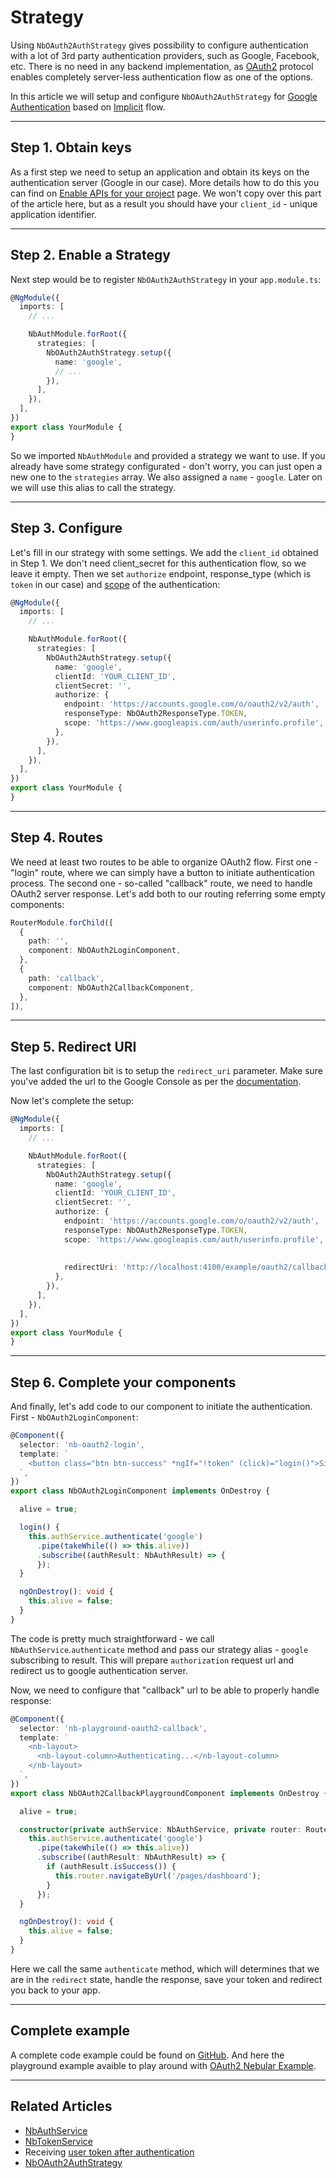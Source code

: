 # Strategy

Using `NbOAuth2AuthStrategy` gives possibility to configure authentication with a lot of 3rd party authentication providers, such as Google, Facebook, etc.
There is no need in any backend implementation, as [OAuth2](https://tools.ietf.org/html/rfc6749) protocol enables completely server-less authentication flow as one of the options.

In this article we will setup and configure `NbOAuth2AuthStrategy` for [Google Authentication](https://developers.google.com/identity/protocols/OAuth2UserAgent) 
based on [Implicit](https://tools.ietf.org/html/rfc6749#section-4.2) flow.
<hr>

## Step 1. Obtain keys

As a first step we need to setup an application and obtain its keys on the authentication server (Google in our case).
More details how to do this you can find on [Enable APIs for your project](https://developers.google.com/identity/protocols/OAuth2UserAgent#enable-apis) page. 
We won't copy over this part of the article here, but as a result you should have your `client_id` - unique application identifier.
<hr>

## Step 2. Enable a Strategy

Next step would be to register `NbOAuth2AuthStrategy` in your `app.module.ts`:

```ts
@NgModule({
  imports: [
    // ...

    NbAuthModule.forRoot({
      strategies: [
        NbOAuth2AuthStrategy.setup({
          name: 'google',
          // ...
        }),
      ],
    }),
  ],
})
export class YourModule {
}
``` 

So we imported `NbAuthModule` and provided a strategy we want to use. If you already have some strategy configurated - don't worry, you can just open a new one to the `strategies` array.
We also assigned a `name` - `google`. Later on we will use this alias to call the strategy.
<hr>

## Step 3. Configure

Let's fill in our strategy with some settings. We add the `client_id` obtained in Step 1. We don't need client_secret for this authentication flow, so we leave it empty.
Then we set `authorize` endpoint, response_type (which is `token` in our case) and [scope](https://tools.ietf.org/html/rfc6749#section-3.3) of the authentication:
 
```ts
@NgModule({
  imports: [
    // ...

    NbAuthModule.forRoot({
      strategies: [
        NbOAuth2AuthStrategy.setup({
          name: 'google',
          clientId: 'YOUR_CLIENT_ID',
          clientSecret: '',
          authorize: {
            endpoint: 'https://accounts.google.com/o/oauth2/v2/auth',
            responseType: NbOAuth2ResponseType.TOKEN,
            scope: 'https://www.googleapis.com/auth/userinfo.profile',
          },
        }),
      ],
    }),
  ],
})
export class YourModule {
}
```
<hr>

## Step 4. Routes

We need at least two routes to be able to organize OAuth2 flow. First one - "login" route, where we can simply have a button to initiate authentication process.
The second one - so-called "callback" route, we need to handle OAuth2 server response.
Let's add both to our routing referring some empty components:

```ts
RouterModule.forChild([
  {
    path: '',
    component: NbOAuth2LoginComponent,
  },
  {
    path: 'callback',
    component: NbOAuth2CallbackComponent,
  },
]),
```
<hr>

## Step 5. Redirect URI

The last configuration bit is to setup the `redirect_uri` parameter. Make sure you've added the url to the Google Console as per the [documentation](https://developers.google.com/identity/protocols/OAuth2UserAgent#redirecting).

Now let's complete the setup:
```ts
@NgModule({
  imports: [
    // ...

    NbAuthModule.forRoot({
      strategies: [
        NbOAuth2AuthStrategy.setup({
          name: 'google',
          clientId: 'YOUR_CLIENT_ID',
          clientSecret: '',
          authorize: {
            endpoint: 'https://accounts.google.com/o/oauth2/v2/auth',
            responseType: NbOAuth2ResponseType.TOKEN,
            scope: 'https://www.googleapis.com/auth/userinfo.profile',
            
            
            redirectUri: 'http://localhost:4100/example/oauth2/callback',
          },
        }),
      ],
    }),
  ],
})
export class YourModule {
}
```
<hr>

## Step 6. Complete your components

And finally, let's add code to our component to initiate the authentication. First - `NbOAuth2LoginComponent`:


```ts
@Component({
  selector: 'nb-oauth2-login',
  template: `
    <button class="btn btn-success" *ngIf="!token" (click)="login()">Sign In with Google</button>
  `,
})
export class NbOAuth2LoginComponent implements OnDestroy {

  alive = true;

  login() {
    this.authService.authenticate('google')
      .pipe(takeWhile(() => this.alive))
      .subscribe((authResult: NbAuthResult) => {
      });
  }

  ngOnDestroy(): void {
    this.alive = false;
  }
}
```
The code is pretty much straightforward - we call `NbAuthService`.`authenticate` method and pass our strategy alias - `google` subscribing to result.
This will prepare `authorization` request url and redirect us to google authentication server.

Now, we need to configure that "callback" url to be able to properly handle response:

```ts
@Component({
  selector: 'nb-playground-oauth2-callback',
  template: `
    <nb-layout>
      <nb-layout-column>Authenticating...</nb-layout-column>
    </nb-layout>
  `,
})
export class NbOAuth2CallbackPlaygroundComponent implements OnDestroy {

  alive = true;

  constructor(private authService: NbAuthService, private router: Router) {
    this.authService.authenticate('google')
      .pipe(takeWhile(() => this.alive))
      .subscribe((authResult: NbAuthResult) => {
        if (authResult.isSuccess()) {
          this.router.navigateByUrl('/pages/dashboard');
        }
      });
  }

  ngOnDestroy(): void {
    this.alive = false;
  }
}
``` 
Here we call the same `authenticate` method, which will determines that we are in the `redirect` state, handle the response, save your token and redirect you back to your app.
<hr>

## Complete example

A complete code example could be found on [GitHub](https://github.com/akveo/nebular/tree/master/src/playground/oauth2).
And here the playground example avaible to play around with [OAuth2 Nebular Example](/example/oauth2).

<hr>

## Related Articles

- [NbAuthService](/docs/auth/nbauthservice)
- [NbTokenService](/docs/auth/nbtokenservice)
- Receiving [user token after authentication](/docs/auth/getting-user-token)
- [NbOAuth2AuthStrategy](/docs/auth/nboauth2authstrategy)
